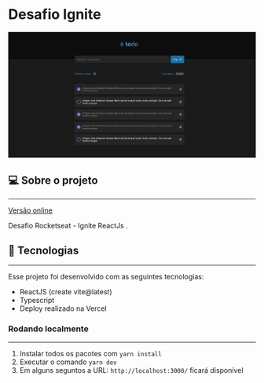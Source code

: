 # Desafio Ignite

<div align="center">
  <img
    width="768px"
    height="auto"
    alt="Homepage do projeto"
    title="Home do blog"
    src="./src/assets/ToDo.JPG"
  />
</div>

## 💻 Sobre o projeto

---

<a href="#" target="_blank">Versão online</a>

Desafio Rocketseat - Ignite ReactJs .

## 🚀 Tecnologias

---

Esse projeto foi desenvolvido com as seguintes tecnologias:

- ReactJS (create vite@latest)
- Typescript
- Deploy realizado na Vercel

### Rodando localmente

---

1. Instalar todos os pacotes com `yarn install`
2. Executar o comando `yarn dev`
3. Em alguns seguntos a URL: `http://localhost:3000/` ficará disponível
